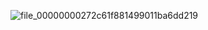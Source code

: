 ![file_00000000272c61f881499011ba6dd219](https://github.com/user-attachments/assets/87c4451f-9664-4605-b38c-cb96fe4cd297)
